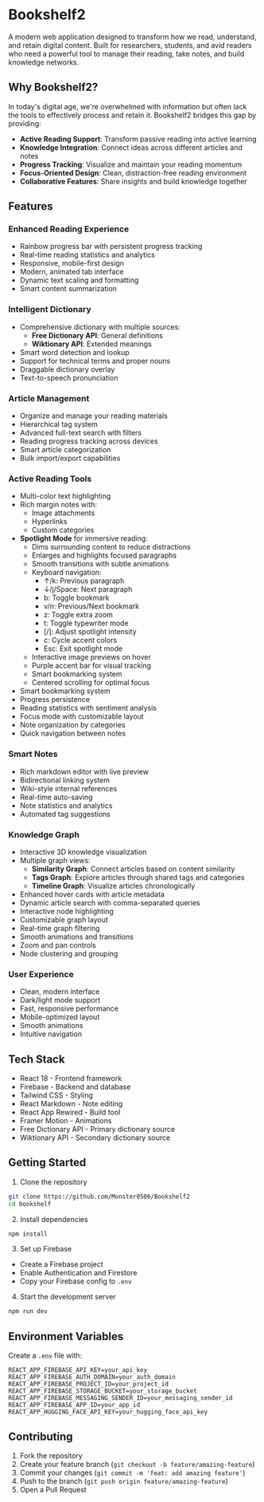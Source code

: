 # Bookshelf2

A modern web application designed to transform how we read, understand, and retain digital content. Built for researchers, students, and avid readers who need a powerful tool to manage their reading, take notes, and build knowledge networks.

## Why Bookshelf2?

In today's digital age, we're overwhelmed with information but often lack the tools to effectively process and retain it. Bookshelf2 bridges this gap by providing:

- **Active Reading Support**: Transform passive reading into active learning
- **Knowledge Integration**: Connect ideas across different articles and notes
- **Progress Tracking**: Visualize and maintain your reading momentum
- **Focus-Oriented Design**: Clean, distraction-free reading environment
- **Collaborative Features**: Share insights and build knowledge together

## Features

### Enhanced Reading Experience

- Rainbow progress bar with persistent progress tracking
- Real-time reading statistics and analytics
- Responsive, mobile-first design
- Modern, animated tab interface
- Dynamic text scaling and formatting
- Smart content summarization

### Intelligent Dictionary

- Comprehensive dictionary with multiple sources:
  - **Free Dictionary API**: General definitions
  - **Wiktionary API**: Extended meanings
- Smart word detection and lookup
- Support for technical terms and proper nouns
- Draggable dictionary overlay
- Text-to-speech pronunciation

### Article Management

- Organize and manage your reading materials
- Hierarchical tag system
- Advanced full-text search with filters
- Reading progress tracking across devices
- Smart article categorization
- Bulk import/export capabilities

### Active Reading Tools

- Multi-color text highlighting
- Rich margin notes with:
  - Image attachments
  - Hyperlinks
  - Custom categories
- **Spotlight Mode** for immersive reading:
  - Dims surrounding content to reduce distractions
  - Enlarges and highlights focused paragraphs
  - Smooth transitions with subtle animations
  - Keyboard navigation:
    * ↑/k: Previous paragraph
    * ↓/j/Space: Next paragraph
    * b: Toggle bookmark
    * v/n: Previous/Next bookmark
    * z: Toggle extra zoom
    * t: Toggle typewriter mode
    * [/]: Adjust spotlight intensity
    * c: Cycle accent colors
    * Esc: Exit spotlight mode
  - Interactive image previews on hover
  - Purple accent bar for visual tracking
  - Smart bookmarking system
  - Centered scrolling for optimal focus
- Smart bookmarking system
- Progress persistence
- Reading statistics with sentiment analysis
- Focus mode with customizable layout
- Note organization by categories
- Quick navigation between notes

### Smart Notes

- Rich markdown editor with live preview
- Bidirectional linking system
- Wiki-style internal references
- Real-time auto-saving
- Note statistics and analytics
- Automated tag suggestions

### Knowledge Graph

- Interactive 3D knowledge visualization
- Multiple graph views:
  - **Similarity Graph**: Connect articles based on content similarity
  - **Tags Graph**: Explore articles through shared tags and categories
  - **Timeline Graph**: Visualize articles chronologically
- Enhanced hover cards with article metadata
- Dynamic article search with comma-separated queries
- Interactive node highlighting
- Customizable graph layout
- Real-time graph filtering
- Smooth animations and transitions
- Zoom and pan controls
- Node clustering and grouping

### User Experience

- Clean, modern interface
- Dark/light mode support
- Fast, responsive performance
- Mobile-optimized layout
- Smooth animations
- Intuitive navigation

## Tech Stack

- React 18 - Frontend framework
- Firebase - Backend and database
- Tailwind CSS - Styling
- React Markdown - Note editing
- React App Rewired - Build tool
- Framer Motion - Animations
- Free Dictionary API - Primary dictionary source
- Wiktionary API - Secondary dictionary source

## Getting Started

1. Clone the repository

```bash
git clone https://github.com/Monster0506/Bookshelf2
cd bookshelf
```

2. Install dependencies

```bash
npm install
```

3. Set up Firebase

- Create a Firebase project
- Enable Authentication and Firestore
- Copy your Firebase config to `.env`

4. Start the development server

```bash
npm run dev
```

## Environment Variables

Create a `.env` file with:

```env
REACT_APP_FIREBASE_API_KEY=your_api_key
REACT_APP_FIREBASE_AUTH_DOMAIN=your_auth_domain
REACT_APP_FIREBASE_PROJECT_ID=your_project_id
REACT_APP_FIREBASE_STORAGE_BUCKET=your_storage_bucket
REACT_APP_FIREBASE_MESSAGING_SENDER_ID=your_messaging_sender_id
REACT_APP_FIREBASE_APP_ID=your_app_id
REACT_APP_HUGGING_FACE_API_KEY=your_hugging_face_api_key
```

## Contributing

1. Fork the repository
2. Create your feature branch (`git checkout -b feature/amazing-feature`)
3. Commit your changes (`git commit -m 'feat: add amazing feature'`)
4. Push to the branch (`git push origin feature/amazing-feature`)
5. Open a Pull Request
